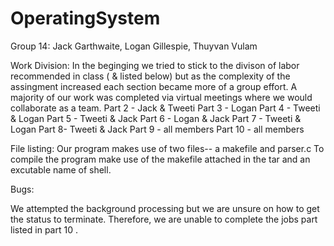 # OperatingSystem
Group 14: Jack Garthwaite, Logan Gillespie, Thuyvan Vulam 

Work Division:
In the beginging we tried to stick to the divison of labor recommended in class ( & listed below) but as the complexity of the assingment increased each section became more of a group effort. A majority of our work was completed via virtual meetings where we would collaborate as a team.
Part 2 - Jack & Tweeti
Part 3 - Logan
Part 4 - Tweeti & Logan
Part 5 - Tweeti & Jack
Part 6 - Logan & Jack
Part 7 - Tweeti & Logan
Part 8-  Tweeti & Jack
Part 9 - all members
Part 10 - all members

File listing:
Our program makes use of two files-- a makefile and parser.c 
To compile the program make use of the makefile attached in the tar and an excutable name of shell.

Bugs:

We attempted the background processing but we are unsure on how to get the status to terminate. Therefore, we are unable to complete the jobs part listed in part 10 .
